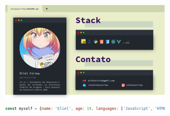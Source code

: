 ![imagem resumo do perfil no github](./img/github%20readme.png)

```js
const myself = {name: 'Eliel', age: 19, languages: ['JavaScript', 'HTML5', 'CSS3', 'Python', 'SQL'], learning: ['Vue', 'React', 'Java']}
```
